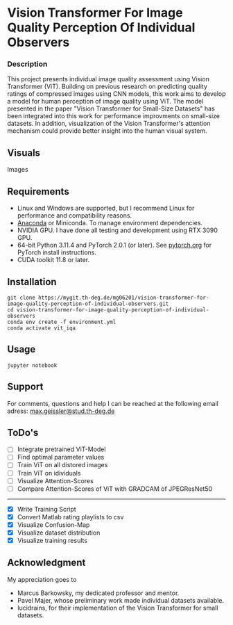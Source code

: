 # Vision Transformer For Image Quality Perception Of Individual Observers

### Description
This project presents individual image quality assessment using Vision Transformer (ViT). Building on previous research on predicting quality ratings of compressed images using CNN models, this work aims to develop a model for human perception of image quality using ViT. The model presented in the paper "Vision Transformer for Small-Size Datasets" has been integrated into this work for performance improvments on small-size datasets. In addition, visualization of the Vision Transformer's attention mechanism could provide better insight into the human visual system.

## Visuals
Images

## Requirements
- Linux and Windows are supported, but I recommend Linux for performance and compatibility reasons.
- [Anaconda](https://www.anaconda.com/download) or Miniconda. To manage environment dependencies.
- NVIDIA GPU. I have done all testing and development using RTX 3090 GPU.
- 64-bit Python 3.11.4 and PyTorch 2.0.1 (or later). See [pytorch.org](https://pytorch.org) for PyTorch install instructions.
- CUDA toolkit 11.8 or later.

## Installation
```
git clone https://mygit.th-deg.de/mg06201/vision-transformer-for-image-quality-perception-of-individual-observers.git
cd vision-transformer-for-image-quality-perception-of-individual-observers
conda env create -f environment.yml
conda activate vit_iqa
```

## Usage
```
jupyter notebook
```

## Support
For comments, questions and help I can be reached at the following email adress: max.geissler@stud.th-deg.de

## ToDo's
- [ ] Integrate pretrained ViT-Model
- [ ] Find optimal parameter values
- [ ] Train ViT on all distored images
- [ ] Train ViT on idividuals
- [ ] Visualize Attention-Scores
- [ ] Compare Attention-Scores of ViT with GRADCAM of JPEGResNet50
***
- [x] Write Training Script
- [x] Convert Matlab rating playlists to csv
- [x] Visualize Confusion-Map
- [x] Visualize dataset distribution
- [x] Visualize training results

## Acknowledgment
My appreciation goes to
- Marcus Barkowsky, my dedicated professor and mentor.
- Pavel Majer, whose preliminary work made individual datasets available.
- lucidrains, for their implementation of the Vision Transformer for small datasets.
